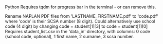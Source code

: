 Python
Requires tqdm for progress bar in the terminal - or can remove this.

Rename NAPLAN PDF files from 'LASTNAME_FIRSTNAME.pdf' to 'code.pdf' where 'code' is their SCSA number (8 digit). Could alternatively use school code (4 digit) by changing code = student[1][3] to code = student[1][0]
Requires student_list.csv in the 'data_in' directory, with columns: 0 code (school code, optional), 1 first name, 2 surname, 3 scsa number.
